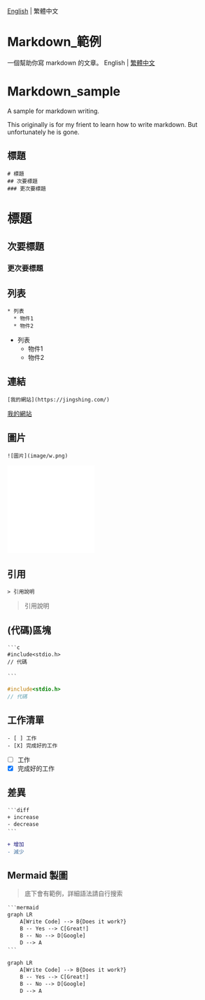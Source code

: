 [English](README.md) | 繁體中文
# Markdown_範例
一個幫助你寫 markdown 的文章。
English | [繁體中文](README_TCH.md)
# Markdown_sample
A sample for markdown writing.

This originally is for my frient to learn how to write markdown. But unfortunately he is gone.

## 標題
```
# 標題
## 次要標題
### 更次要標題
```
# 標題
## 次要標題
### 更次要標題

## 列表
```
* 列表
  * 物件1
  * 物件2
```
* 列表
  * 物件1
  * 物件2
## 連結
```
[我的網站](https://jingshing.com/)
```
[我的網站](https://jingshing.com/)
## 圖片
```
![圖片](image/w.png)
```
![圖片](image/w.png)

## 引用
```
> 引用說明
```
> 引用說明

## (代碼)區塊
```
‵‵‵c
#include<stdio.h>
// 代碼

‵‵‵
```

```c
#include<stdio.h>
// 代碼

```

## 工作清單
```
- [ ] 工作
- [X] 完成好的工作
```
- [ ] 工作
- [X] 完成好的工作

## 差異

```
‵‵‵diff
+ increase
- decrease
‵‵‵
```
```diff
+ 增加
- 減少
```

## Mermaid 製圖
> 底下會有範例，詳細語法請自行搜索
```
‵‵‵mermaid
graph LR
	A[Write Code] --> B{Does it work?}
	B -- Yes --> C[Great!]
	B -- No --> D[Google]
	D --> A
‵‵‵
```

```mermaid
graph LR
	A[Write Code] --> B{Does it work?}
	B -- Yes --> C[Great!]
	B -- No --> D[Google]
	D --> A
```

